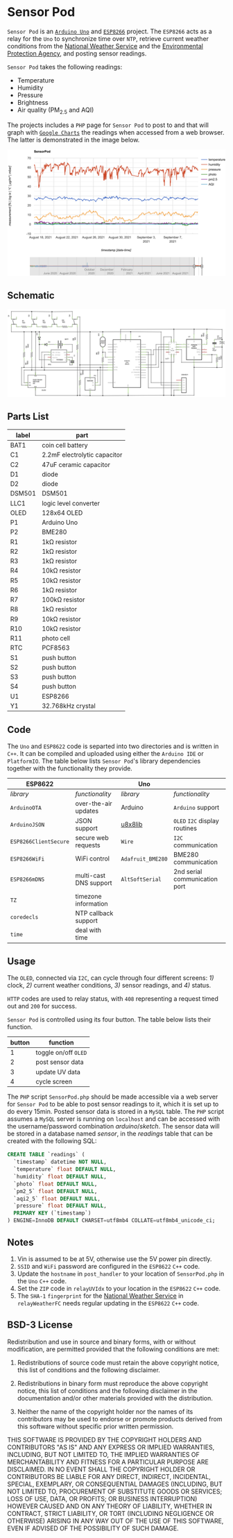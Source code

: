 # Sensor Pod

`Sensor Pod` is an [`Arduino Uno`](https://www.arduino.cc/en/Main/arduinoBoardUno&gt;) and [`ESP8266`](https://www.espressif.com/en/products/socs/esp8266) project. The `ESP8266` acts as a relay for the `Uno` to synchronize time over `NTP`, retrieve current weather conditions from the [National Weather Service](https://www.weatheer.gov) and the [Environmental Protection Agency](https://www.epa.gov/enviro/envirofacts-data-service-api), and posting sensor readings.

`Sensor Pod` takes the following readings:

- Temperature
- Humidity
- Pressure
- Brightness
- Air quality (PM<sub>2.5</sub> and AQI)

The projects includes a `PHP` page for `Sensor Pod` to post to and that will graph with [`Google Charts`](https://developers.google.com/chart/) the readings when accessed from a web browser. The latter is demonstrated in the image below.

![Sensor Pod in Action](SensorPodWeb.png "Sensor Pod in Action")

## Schematic

![Sensor Pod Wiring Schematics](SensorPod.png "Sensor Pod Wiring Schematic")

## Parts List

label|part
-----|----
|BAT1|coin cell battery|
|C1|2.2mF electrolytic capacitor|
|C2|47uF ceramic capacitor|
|D1|diode|
|D2|diode|
|DSM501|DSM501|
|LLC1|logic level converter|
|OLED|128x64 OLED|
|P1|Arduino Uno|
|P2|BME280|
|R1|1kΩ resistor|
|R2|1kΩ resistor|
|R3|1kΩ resistor|
|R4|10kΩ resistor|
|R5|10kΩ resistor|
|R6|1kΩ resistor|
|R7|100kΩ resistor|
|R8|1kΩ resistor|
|R9|10kΩ resistor|
|R10|10kΩ resistor|
|R11|photo cell|
|RTC|PCF8563|
|S1|push button|
|S2|push button|
|S3|push button|
|S4|push button|
|U1|ESP8266|
|Y1|32.768kHz crystal|

## Code

The `Uno` and `ESP8622` code is separted into two directories and is written in `C++`. It can be compiled and uploaded using either the `Arduino IDE` or `PlatformIO`. The table below lists `Sensor Pod`'s library dependencies together with the functionality they provide.

|ESP8622| |Uno| |
--------|-|---|-|
|*library*|*functionality*|*library*|*functionality*|
|`ArduinoOTA`|over-the-air updates|Arduino|`Arduino` support|
|`ArduinoJSON`|JSON support|[u8x8lib](https://github.com/olikraus/u8g2)|`OLED` `I2C` display routines|
|`ESP8266ClientSecure`|secure web requests|`Wire`|`I2C` communication|
|`ESP8266WiFi`|WiFi control|`Adafruit_BME280`|BME280 communication|
|`ESP8266mDNS`|multi-cast DNS support|`AltSoftSerial`|2nd serial communication port|
|`TZ`|timezone information|||
|`coredecls`|NTP callback support|||
|`time`|deal with time|||

## Usage

The `OLED`, connected via `I2C`, can cycle through four different screens: *1)* clock, *2)* current weather conditions, *3)* sensor readings, and *4)* status.

`HTTP` codes are used to relay status, with `408` representing a request timed out and `200` for success.

`Sensor Pod` is controlled using its four button. The table below lists their function.

|button|function|
-------|---------
|1|toggle on/off `OLED`|
|2|post sensor data|
|3|update UV data|
|4|cycle screen|

The `PHP` script `SensorPod.php` should be made accessible via a web server for `Sensor Pod` to be able to post sensor readings to it, which it is set up to do every 15min. Posted sensor data is stored in a `MySQL` table. The `PHP` script assumes a `MySQL` server is running on `localhost` and can be accessed with the username/password combination *arduino*/*sketch*. The sensor data will be stored in a database named *sensor*, in the *readings* table that can be created with the following SQL:

```SQL
CREATE TABLE `readings` (
  `timestamp` datetime NOT NULL,
  `temperature` float DEFAULT NULL,
  `humidity` float DEFAULT NULL,
  `photo` float DEFAULT NULL,
  `pm2_5` float DEFAULT NULL,
  `aqi2_5` float DEFAULT NULL,
  `pressure` float DEFAULT NULL,
  PRIMARY KEY (`timestamp`)
) ENGINE=InnoDB DEFAULT CHARSET=utf8mb4 COLLATE=utf8mb4_unicode_ci;
```

## Notes

1. Vin is assumed to be at 5V, otherwise use the 5V power pin directly.
2. `SSID` and `WiFi` password are configured in the `ESP8622` `C++` code.
3. Update the `hostname` in `post_handler` to your location of `SensorPod.php` in the `Uno` `C++` code.
4. Set the `ZIP` code in `relayUVIdx` to your location in the `ESP8622` `C++` code.
5. The `SHA-1` `fingerprint` for the [National Weather Service](https://www.weatheer.gov) in `relayWeatherFC` needs regular updating in the `ESP8622` `C++` code.

## BSD-3 License

Redistribution and use in source and binary forms, with or without modification, are permitted provided that the following conditions are met:

1. Redistributions of source code must retain the above copyright notice, this list of conditions and the following disclaimer.

2. Redistributions in binary form must reproduce the above copyright notice, this list of conditions and the following disclaimer in the documentation and/or other materials provided with the distribution.

3. Neither the name of the copyright holder nor the names of its contributors may be used to endorse or promote products derived from this software without specific prior written permission.

THIS SOFTWARE IS PROVIDED BY THE COPYRIGHT HOLDERS AND CONTRIBUTORS "AS IS" AND ANY EXPRESS OR IMPLIED WARRANTIES, INCLUDING, BUT NOT LIMITED TO, THE IMPLIED WARRANTIES OF MERCHANTABILITY AND FITNESS FOR A PARTICULAR PURPOSE ARE DISCLAIMED. IN NO EVENT SHALL THE COPYRIGHT HOLDER OR CONTRIBUTORS BE LIABLE FOR ANY DIRECT, INDIRECT, INCIDENTAL, SPECIAL, EXEMPLARY, OR CONSEQUENTIAL DAMAGES (INCLUDING, BUT NOT LIMITED TO, PROCUREMENT OF SUBSTITUTE GOODS OR SERVICES; LOSS OF USE, DATA, OR PROFITS; OR BUSINESS INTERRUPTION) HOWEVER CAUSED AND ON ANY THEORY OF LIABILITY, WHETHER IN CONTRACT, STRICT LIABILITY, OR TORT (INCLUDING NEGLIGENCE OR OTHERWISE) ARISING IN ANY WAY OUT OF THE USE OF THIS SOFTWARE, EVEN IF ADVISED OF THE POSSIBILITY OF SUCH DAMAGE.
